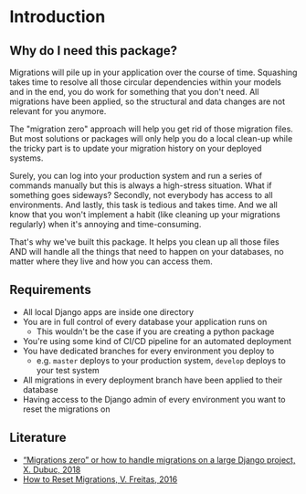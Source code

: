 # Introduction

## Why do I need this package?

Migrations will pile up in your application over the course of time. Squashing takes time to resolve all those circular
dependencies within your models and in the end, you do work for something that you don't need. All migrations have been
applied, so the structural and data changes are not relevant for you anymore.

The "migration zero" approach will help you get rid of those migration files. But most solutions or packages
will only help you do a local clean-up while the tricky part is to update your migration history on
your deployed systems.

Surely, you can log into your production system and run a series of commands manually but this is always a high-stress
situation. What if something goes sideways? Secondly, not everybody has access to all environments. And lastly, this
task is tedious and takes time. And we all know that you won't implement a habit (like cleaning up your migrations
regularly) when it's annoying and time-consuming.

That's why we've built this package. It helps you clean up all those files AND will handle all the things that need to
happen on your databases, no matter where they live and how you can access them.

## Requirements

* All local Django apps are inside one directory
* You are in full control of every database your application runs on
    * This wouldn't be the case if you are creating a python package
* You're using some kind of CI/CD pipeline for an automated deployment
* You have dedicated branches for every environment you deploy to
    * e.g. `master` deploys to your production system, `develop` deploys to your test system
* All migrations in every deployment branch have been applied to their database
* Having access to the Django admin of every environment you want to reset the migrations on

## Literature

* [“Migrations zero” or how to handle migrations on a large Django project, X. Dubuc, 2018](https://medium.com/@xavier.dubuc/migrations-zero-or-how-to-handle-migrations-on-a-large-django-project-643627938449)
* [How to Reset Migrations, V. Freitas, 2016](https://simpleisbetterthancomplex.com/tutorial/2016/07/26/how-to-reset-migrations.html)
